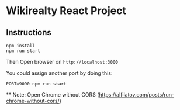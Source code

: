 # Wikirealty React Project

## Instructions

```
npm install
npm run start
```

Then Open browser on `http://localhost:3000`

You could assign another port by doing this:

```
PORT=9090 npm run start
```

** Note: Open Chrome without CORS (https://alfilatov.com/posts/run-chrome-without-cors/)